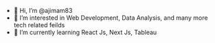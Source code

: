 - 👋 Hi, I’m @ajimam83
- 👀 I’m interested in Web Development, Data Analysis, and many more tech related feilds
- 🌱 I’m currently learning React Js, Next Js, Tableau

<!---
ajimam83/ajimam83 is a ✨ special ✨ repository because its `README.md` (this file) appears on your GitHub profile.
You can click the Preview link to take a look at your changes.
--->
